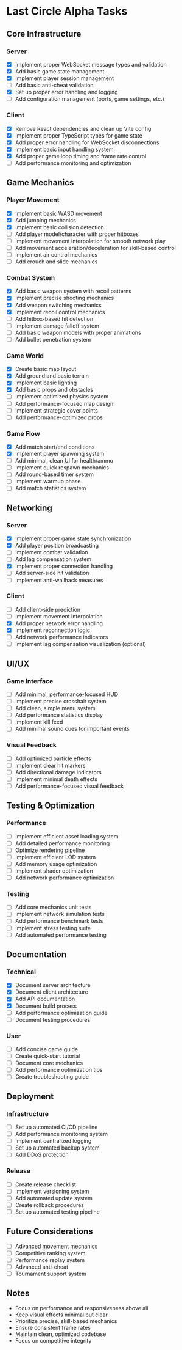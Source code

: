 # Last Circle Alpha Tasks

## Core Infrastructure

### Server

- [x] Implement proper WebSocket message types and validation
- [x] Add basic game state management
- [x] Implement player session management
- [ ] Add basic anti-cheat validation
- [x] Set up proper error handling and logging
- [ ] Add configuration management (ports, game settings, etc.)

### Client

- [x] Remove React dependencies and clean up Vite config
- [x] Implement proper TypeScript types for game state
- [x] Add proper error handling for WebSocket disconnections
- [x] Implement basic input handling system
- [x] Add proper game loop timing and frame rate control
- [ ] Add performance monitoring and optimization

## Game Mechanics

### Player Movement

- [x] Implement basic WASD movement
- [x] Add jumping mechanics
- [x] Implement basic collision detection
- [ ] Add player model/character with proper hitboxes
- [ ] Implement movement interpolation for smooth network play
- [ ] Add movement acceleration/deceleration for skill-based control
- [ ] Implement air control mechanics
- [ ] Add crouch and slide mechanics

### Combat System

- [x] Add basic weapon system with recoil patterns
- [x] Implement precise shooting mechanics
- [x] Add weapon switching mechanics
- [x] Implement recoil control mechanics
- [ ] Add hitbox-based hit detection
- [ ] Implement damage falloff system
- [ ] Add basic weapon models with proper animations
- [ ] Add bullet penetration system

### Game World

- [x] Create basic map layout
- [x] Add ground and basic terrain
- [x] Implement basic lighting
- [x] Add basic props and obstacles
- [ ] Implement optimized physics system
- [ ] Add performance-focused map design
- [ ] Implement strategic cover points
- [ ] Add performance-optimized props

### Game Flow

- [x] Add match start/end conditions
- [x] Implement player spawning system
- [ ] Add minimal, clean UI for health/ammo
- [ ] Implement quick respawn mechanics
- [ ] Add round-based timer system
- [ ] Implement warmup phase
- [ ] Add match statistics system

## Networking

### Server

- [x] Implement proper game state synchronization
- [x] Add player position broadcasting
- [ ] Implement combat validation
- [ ] Add lag compensation system
- [x] Implement proper connection handling
- [ ] Add server-side hit validation
- [ ] Implement anti-wallhack measures

### Client

- [ ] Add client-side prediction
- [ ] Implement movement interpolation
- [x] Add proper network error handling
- [x] Implement reconnection logic
- [ ] Add network performance indicators
- [ ] Implement lag compensation visualization (optional)

## UI/UX

### Game Interface

- [ ] Add minimal, performance-focused HUD
- [ ] Implement precise crosshair system
- [ ] Add clean, simple menu system
- [ ] Add performance statistics display
- [ ] Implement kill feed
- [ ] Add minimal sound cues for important events

### Visual Feedback

- [ ] Add optimized particle effects
- [ ] Implement clear hit markers
- [ ] Add directional damage indicators
- [ ] Implement minimal death effects
- [ ] Add performance-focused visual feedback

## Testing & Optimization

### Performance

- [ ] Implement efficient asset loading system
- [ ] Add detailed performance monitoring
- [ ] Optimize rendering pipeline
- [ ] Implement efficient LOD system
- [ ] Add memory usage optimization
- [ ] Implement shader optimization
- [ ] Add network performance optimization

### Testing

- [ ] Add core mechanics unit tests
- [ ] Implement network simulation tests
- [ ] Add performance benchmark tests
- [ ] Implement stress testing suite
- [ ] Add automated performance testing

## Documentation

### Technical

- [x] Document server architecture
- [x] Document client architecture
- [x] Add API documentation
- [x] Document build process
- [ ] Add performance optimization guide
- [ ] Document testing procedures

### User

- [ ] Add concise game guide
- [ ] Create quick-start tutorial
- [ ] Document core mechanics
- [ ] Add performance optimization tips
- [ ] Create troubleshooting guide

## Deployment

### Infrastructure

- [ ] Set up automated CI/CD pipeline
- [ ] Add performance monitoring system
- [ ] Implement centralized logging
- [ ] Set up automated backup system
- [ ] Add DDoS protection

### Release

- [ ] Create release checklist
- [ ] Implement versioning system
- [ ] Add automated update system
- [ ] Create rollback procedures
- [ ] Set up automated testing pipeline

## Future Considerations

- [ ] Advanced movement mechanics
- [ ] Competitive ranking system
- [ ] Performance replay system
- [ ] Advanced anti-cheat
- [ ] Tournament support system

## Notes

- Focus on performance and responsiveness above all
- Keep visual effects minimal but clear
- Prioritize precise, skill-based mechanics
- Ensure consistent frame rates
- Maintain clean, optimized codebase
- Focus on competitive integrity
